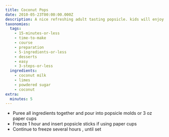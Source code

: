 ```yaml
---
title: Coconut Pops
date: 2010-05-23T00:00:00.000Z
description: A nice refreshing adult tasting popsicle. kids will enjoy these also.
taxonomies:
  tags:
    - 15-minutes-or-less
    - time-to-make
    - course
    - preparation
    - 5-ingredients-or-less
    - desserts
    - easy
    - 3-steps-or-less
  ingredients:
    - coconut milk
    - limes
    - powdered sugar
    - coconut
extra:
  minutes: 5
---
```

 - Puree all ingredients together and pour into popsicle molds or 3 oz paper cups
 - Freeze 1 hour and insert popsicle sticks if using paper cups
 - Continue to freeze several hours , until set
